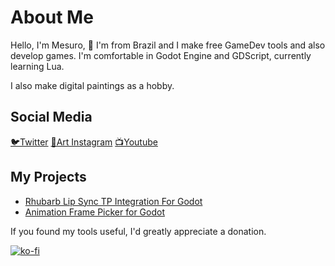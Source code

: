 # About Me

Hello, I'm Mesuro, 👋 I'm from Brazil and I make free GameDev tools and also develop games.
I'm comfortable in Godot Engine and GDScript, currently learning Lua.

I also make digital paintings as a hobby.

## Social Media
[🐦Twitter](https://twitter.com/Programmesuro)
[🎨Art Instagram](https://www.instagram.com/animesuro/)
[📺Youtube](https://www.youtube.com/channel/UC3N9EgHVUHwKj0W3oLWCsMg)

## My Projects
- [Rhubarb Lip Sync TP Integration For Godot](https://github.com/AniMesuro/rhubarb-lipsync-tp-integration-godot)
- [Animation Frame Picker for Godot](https://github.com/AniMesuro/Animation-Frame-Picker-for-Godot)



If you found my tools useful, I'd greatly appreciate a donation.</p>
[![ko-fi](https://www.ko-fi.com/img/githubbutton_sm.svg)](https://ko-fi.com/V7V82FBZH)
